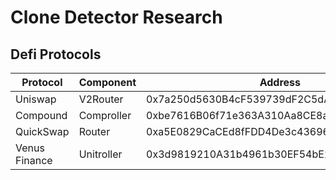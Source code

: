 # Clone Detector Research


## Defi Protocols

|  Protocol      |  Component         | Address                                    |  Chain   | Forked     |
|----------------|--------------------|--------------------------------------------|----------|------------|
|  Uniswap       |    V2Router        | 0x7a250d5630B4cF539739dF2C5dAcb4c659F2488D | Ethereum | No         |  
|  Compound      |    Comproller      | 0xbe7616B06f71e363A310Aa8CE8aD99654401ead7 | Ethereum | No         |
|  QuickSwap     |    Router          | 0xa5E0829CaCEd8fFDD4De3c43696c57F7D7A678ff | Polygon  | UniswapV2  |
|  Venus Finance |    Unitroller      | 0x3d9819210A31b4961b30EF54bE2aeD79B9c9Cd3B | BSC      | Compound   |
